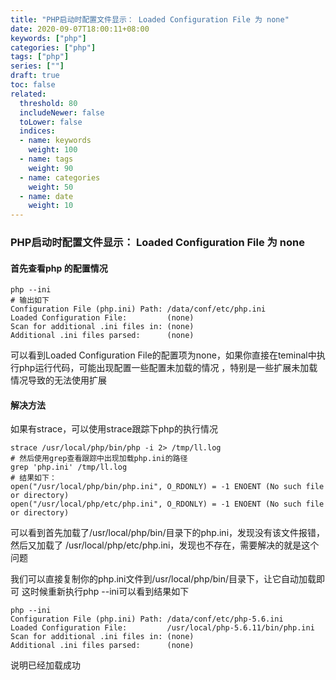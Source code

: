 ```yaml
---
title: "PHP启动时配置文件显示： Loaded Configuration File 为 none"
date: 2020-09-07T18:00:11+08:00
keywords: ["php"]
categories: ["php"]
tags: ["php"]
series: [""]
draft: true
toc: false
related:
  threshold: 80
  includeNewer: false
  toLower: false
  indices:
  - name: keywords
    weight: 100
  - name: tags
    weight: 90
  - name: categories
    weight: 50
  - name: date
    weight: 10
---
```


### PHP启动时配置文件显示： Loaded Configuration File 为 none

#### 首先查看php 的配置情况
```shell
php --ini
# 输出如下
Configuration File (php.ini) Path: /data/conf/etc/php.ini
Loaded Configuration File:         (none)
Scan for additional .ini files in: (none)
Additional .ini files parsed:      (none)

```

可以看到Loaded Configuration File的配置项为none，如果你直接在teminal中执行php运行代码，可能出现配置一些配置未加载的情况
，特别是一些扩展未加载情况导致的无法使用扩展

#### 解决方法
如果有strace，可以使用strace跟踪下php的执行情况
```shell
strace /usr/local/php/bin/php -i 2> /tmp/ll.log
# 然后使用grep查看跟踪中出现加载php.ini的路径
grep 'php.ini' /tmp/ll.log
# 结果如下：
open("/usr/local/php/bin/php.ini", O_RDONLY) = -1 ENOENT (No such file or directory)
open("/usr/local/php/etc/php.ini", O_RDONLY) = -1 ENOENT (No such file or directory)
```
可以看到首先加载了/usr/local/php/bin/目录下的php.ini，发现没有该文件报错，然后又加载了
/usr/local/php/etc/php.ini，发现也不存在，需要解决的就是这个问题

我们可以直接复制你的php.ini文件到/usr/local/php/bin/目录下，让它自动加载即可
这时候重新执行php --ini可以看到结果如下

```shell
php --ini
Configuration File (php.ini) Path: /data/conf/etc/php-5.6.ini
Loaded Configuration File:         /usr/local/php-5.6.11/bin/php.ini
Scan for additional .ini files in: (none)
Additional .ini files parsed:      (none)
```
说明已经加载成功
